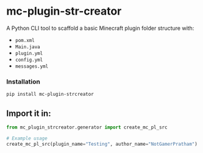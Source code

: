 # mc-plugin-str-creator

A Python CLI tool to scaffold a basic Minecraft plugin folder structure with:

- `pom.xml`
- `Main.java`
- `plugin.yml`
- `config.yml`
- `messages.yml`

### Installation

```bash
pip install mc-plugin-strcreator
```

## Import it in:

```python
from mc_plugin_strcreator.generator import create_mc_pl_src

# Example usage
create_mc_pl_src(plugin_name="Testing", author_name="NotGamerPratham")
```
